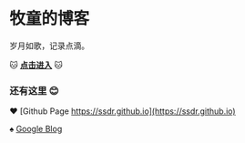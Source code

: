 # 牧童的博客
岁月如歌，记录点滴。

:cat: **[点击进入](posts)** :cat:

### 还有这里 :blush:

:hearts: [Github Page https://ssdr.github.io](https://ssdr.github.io)

:spades: [Google Blog](https://sites.google.com/view/ssdr)
